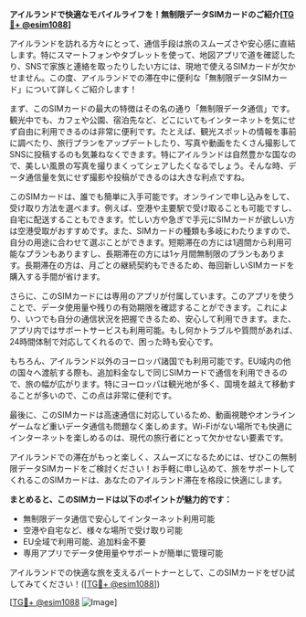 **アイルランドで快適なモバイルライフを！無制限データSIMカードのご紹介[[TG💪+ @esim1088](https://t.me/s/esim1088)]**

アイルランドを訪れる方々にとって、通信手段は旅のスムーズさや安心感に直結します。特にスマートフォンやタブレットを使って、地図アプリで道を確認したり、SNSで家族と連絡を取ったりしたい方には、現地で使えるSIMカードが欠かせません。この度、アイルランドでの滞在中に便利な「無制限データSIMカード」について詳しくご紹介します！

まず、このSIMカードの最大の特徴はその名の通り「無制限データ通信」です。観光中でも、カフェや公園、宿泊先など、どこにいてもインターネットを気にせず自由に利用できるのは非常に便利です。たとえば、観光スポットの情報を事前に調べたり、旅行プランをアップデートしたり、写真や動画をたくさん撮影してSNSに投稿するのも気兼ねなくできます。特にアイルランドは自然豊かな国なので、美しい風景の写真を撮りまくってシェアしたくなるでしょう。そんな時、データ通信量を気にせず撮影や投稿ができるのは大きな利点ですね。

このSIMカードは、誰でも簡単に入手可能です。オンラインで申し込みをして、受け取り方法を選べます。例えば、空港や主要駅で受け取ることも可能ですし、自宅に配送することもできます。忙しい方や急ぎで手元にSIMカードが欲しい方は空港受取がおすすめです。また、SIMカードの種類も多岐にわたりますので、自分の用途に合わせて選ぶことができます。短期滞在の方には1週間から利用可能なプランもありますし、長期滞在の方には1ヶ月間無制限のプランもあります。長期滞在の方は、月ごとの継続契約もできるため、毎回新しいSIMカードを購入する手間が省けます。

さらに、このSIMカードには専用のアプリが付属しています。このアプリを使うことで、データ使用量や残りの有効期限を確認することができます。これにより、いつでも自分の通信状況を把握できるため、安心して利用できます。また、アプリ内ではサポートサービスも利用可能。もし何かトラブルや質問があれば、24時間体制で対応してくれるので、困った時も安心です。

もちろん、アイルランド以外のヨーロッパ諸国でも利用可能です。EU域内の他の国々へ渡航する際も、追加料金なしで同じSIMカードで通信を利用できるので、旅の幅が広がります。特にヨーロッパは観光地が多く、国境を越えて移動することが多いので、この点は非常に便利です。

最後に、このSIMカードは高速通信に対応しているため、動画視聴やオンラインゲームなど重いデータ通信も問題なく楽しめます。Wi-Fiがない場所でも快適にインターネットを楽しめるのは、現代の旅行者にとって欠かせない要素です。

アイルランドでの滞在がもっと楽しく、スムーズになるためには、ぜひこの無制限データSIMカードをご検討ください！お手軽に申し込めて、旅をサポートしてくれるこのSIMカードは、あなたのアイルランド滞在を格段に快適にします。

**まとめると、このSIMカードは以下のポイントが魅力的です：**
- 無制限データ通信で安心してインターネット利用可能
- 空港や自宅など、様々な場所で受け取り可能
- EU全域で利用可能、追加料金不要
- 専用アプリでデータ使用量やサポートが簡単に管理可能

アイルランドでの快適な旅を支えるパートナーとして、このSIMカードをぜひ試してみてください！([[TG💪+ @esim1088](https://t.me/s/esim1088)])

[[TG💪+ @esim1088](https://t.me/s/esim1088) ![Image](https://i.postimg.cc/Y0z9fWf4/image.png)]